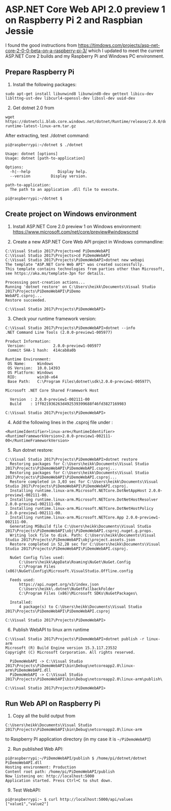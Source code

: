# ASP.NET Core Web API 2.0 preview 1 on Raspberry Pi 2 and Raspbian Jessie

I found the good instructions from https://timdows.com/projects/asp-net-core-2-0-0-beta-on-a-raspberry-pi-3/ which I updated to meet the current ASP.NET Core 2 builds and my Raspberry Pi and Windows PC environment.

## Prepare Raspberry Pi
1. Install the following packages:

```
sudo apt-get install libunwind8 libunwind8-dev gettext libicu-dev liblttng-ust-dev libcurl4-openssl-dev libssl-dev uuid-dev
```

2. Get dotnet 2.0 from  

```
wget https://dotnetcli.blob.core.windows.net/dotnet/Runtime/release/2.0.0/dotnet-runtime-latest-linux-arm.tar.gz
```

After extracting, test ./dotnet command:

```
pi@raspberrypi:~/dotnet $ ./dotnet

Usage: dotnet [options]
Usage: dotnet [path-to-application]

Options:
  -h|--help            Display help.
  --version         Display version.

path-to-application:
  The path to an application .dll file to execute.

pi@raspberrypi:~/dotnet $
```

## Create project on Windows environment
1. Install ASP.NET Core 2.0 preview 1 on Windows environment:
https://www.microsoft.com/net/core/preview#windowscmd

2. Create a new ASP.NET Core Web API project in Windows commandline:

```
C:\Visual Studio 2017\Projects>md PiDemoWebAPI
C:\Visual Studio 2017\Projects>cd PiDemoWebAPI
C:\Visual Studio 2017\Projects\PiDemoWebAPI>dotnet new webapi
The template "ASP.NET Core Web API" was created successfully.
This template contains technologies from parties other than Microsoft, see https://aka.ms/template-3pn for details.

Processing post-creation actions...
Running 'dotnet restore' on C:\Users\heikk\Documents\Visual Studio 2017\Projects\PiDemoWebAPI\PiDemo
WebAPI.csproj...
Restore succeeded.

C:\Visual Studio 2017\Projects\PiDemoWebAPI>
```

3. Check your runtime framework version: 

```
C:\Visual Studio 2017\Projects\PiDemoWebAPI>dotnet --info
.NET Command Line Tools (2.0.0-preview1-005977)

Product Information:
 Version:            2.0.0-preview1-005977
 Commit SHA-1 hash:  414cab8a0b

Runtime Environment:
 OS Name:     Windows
 OS Version:  10.0.14393
 OS Platform: Windows
 RID:         win10-x64
 Base Path:   C:\Program Files\dotnet\sdk\2.0.0-preview1-005977\

Microsoft .NET Core Shared Framework Host

  Version  : 2.0.0-preview1-002111-00
  Build    : 1ff021936263d492539399688f46fd3827169983
  
C:\Visual Studio 2017\Projects\PiDemoWebAPI>
```

4. Add the following lines in the .csproj file under <PropertyGroup>:

```
<RuntimeIdentifier>linux-arm</RuntimeIdentifier>
<RuntimeFrameworkVersion>2.0.0-preview1-002111-00</RuntimeFrameworkVersion>
```

5. Run dotnet restore:

```
C:\Visual Studio 2017\Projects\PiDemoWebAPI>dotnet restore
  Restoring packages for C:\Users\heikk\Documents\Visual Studio 2017\Projects\PiDemoWebAPI\PiDemoWebAPI.csproj...
  Restoring packages for C:\Users\heikk\Documents\Visual Studio 2017\Projects\PiDemoWebAPI\PiDemoWebAPI.csproj...
  Restore completed in 3,03 sec for C:\Users\heikk\Documents\Visual Studio 2017\Projects\PiDemoWebAPI\PiDemoWebAPI.csproj.
  Installing runtime.linux-arm.Microsoft.NETCore.DotNetAppHost 2.0.0-preview1-002111-00.
  Installing runtime.linux-arm.Microsoft.NETCore.DotNetHostResolver 2.0.0-preview1-002111-00.
  Installing runtime.linux-arm.Microsoft.NETCore.DotNetHostPolicy 2.0.0-preview1-002111-00.
  Installing runtime.linux-arm.Microsoft.NETCore.App 2.0.0-preview1-002111-00.
  Generating MSBuild file C:\Users\heikk\Documents\Visual Studio 2017\Projects\PiDemoWebAPI\obj\PiDemoWebAPI.csproj.nuget.g.props.
  Writing lock file to disk. Path: C:\Users\heikk\Documents\Visual Studio 2017\Projects\PiDemoWebAPI\obj\project.assets.json
  Restore completed in 52,28 sec for C:\Users\heikk\Documents\Visual Studio 2017\Projects\PiDemoWebAPI\PiDemoWebAPI.csproj.

  NuGet Config files used:
      C:\Users\heikk\AppData\Roaming\NuGet\NuGet.Config
      C:\Program Files (x86)\NuGet\Config\Microsoft.VisualStudio.Offline.config

  Feeds used:
      https://api.nuget.org/v3/index.json
      C:\Users\heikk\.dotnet\NuGetFallbackFolder
      C:\Program Files (x86)\Microsoft SDKs\NuGetPackages\

  Installed:
      4 package(s) to C:\Users\heikk\Documents\Visual Studio 2017\Projects\PiDemoWebAPI\PiDemoWebAPI.csproj

C:\Visual Studio 2017\Projects\PiDemoWebAPI>
```

6. Publish WebAPI to linux arm runtime

```
C:\Visual Studio 2017\Projects\PiDemoWebAPI>dotnet publish -r linux-arm
Microsoft (R) Build Engine version 15.3.117.23532
Copyright (C) Microsoft Corporation. All rights reserved.

  PiDemoWebAPI -> C:\Visual Studio 2017\Projects\PiDemoWebAPI\bin\Debug\netcoreapp2.0\linux-arm\PiDemoWebAPI.dll
  PiDemoWebAPI -> C:\Visual Studio 2017\Projects\PiDemoWebAPI\bin\Debug\netcoreapp2.0\linux-arm\publish\
  
C:\Visual Studio 2017\Projects\PiDemoWebAPI>
```

## Run Web API on Raspberry Pi

1. Copy all the build output from
```
C:\Users\heikk\Documents\Visual Studio 2017\Projects\PiDemoWebAPI\bin\Debug\netcoreapp2.0\linux-arm
```
to Raspberry PI application directory (in my case it is ```~/PiDemoWebAPI```)

2. Run published Web API:

```
pi@raspberrypi:~/PiDemoWebAPI/publish $ /home/pi/dotnet/dotnet PiDemoWebAPI.dll
Hosting environment: Production
Content root path: /home/pi/PiDemoWebAPI/publish
Now listening on: http://localhost:5000
Application started. Press Ctrl+C to shut down.
```

9. Test WebAPI:

```
pi@raspberrypi:~ $ curl http://localhost:5000/api/values
["value1","value2"]
```



